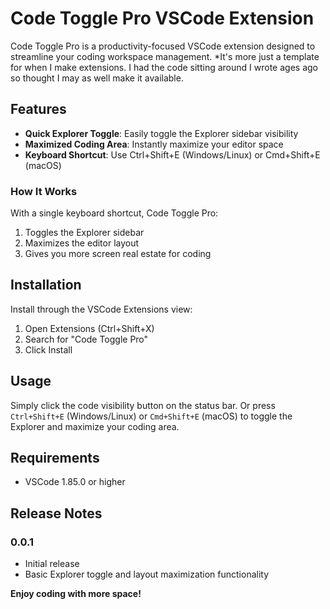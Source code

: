 # Code Toggle Pro VSCode Extension

Code Toggle Pro is a productivity-focused VSCode extension designed to streamline your coding workspace management.
*It's more just a template for when I make extensions. I had the code sitting around I wrote ages ago so thought I may as well make it available. 

## Features

- **Quick Explorer Toggle**: Easily toggle the Explorer sidebar visibility
- **Maximized Coding Area**: Instantly maximize your editor space
- **Keyboard Shortcut**: Use Ctrl+Shift+E (Windows/Linux) or Cmd+Shift+E (macOS)

### How It Works

With a single keyboard shortcut, Code Toggle Pro:
1. Toggles the Explorer sidebar
2. Maximizes the editor layout
3. Gives you more screen real estate for coding

## Installation

Install through the VSCode Extensions view:
1. Open Extensions (Ctrl+Shift+X)
2. Search for "Code Toggle Pro"
3. Click Install

## Usage

Simply click the code visibility button on the status bar. Or press `Ctrl+Shift+E` (Windows/Linux) or `Cmd+Shift+E` (macOS) to toggle the Explorer and maximize your coding area.

## Requirements

- VSCode 1.85.0 or higher

## Release Notes

### 0.0.1

- Initial release
- Basic Explorer toggle and layout maximization functionality

**Enjoy coding with more space!**

